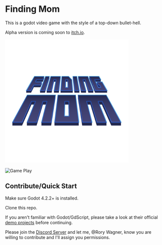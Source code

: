 # Finding Mom

This is a godot video game with the style of a top-down bullet-hell.

Alpha version is coming soon to [itch.io](itch.io).

<img src="./Assets/Icons/Finding_Mom_4k.png" alt="Finding Mom Logo" width="400"/>

![Game Play](./advertising/Finding_Mom_Demo.gif)

## Contribute/Quick Start

Make sure Godot 4.2.2+ is installed.

Clone this repo.

If you aren't familiar with Godot/GdScript, please take a look at their official [demo projects](https://docs.godotengine.org/en/stable/getting_started/introduction/index.html) before continuing.

Please join the [Discord Server](https://discord.gg/gTa7aC3p) and let me, @Rory Wagner, know you are willing to contribute and I'll assign you permissions.
